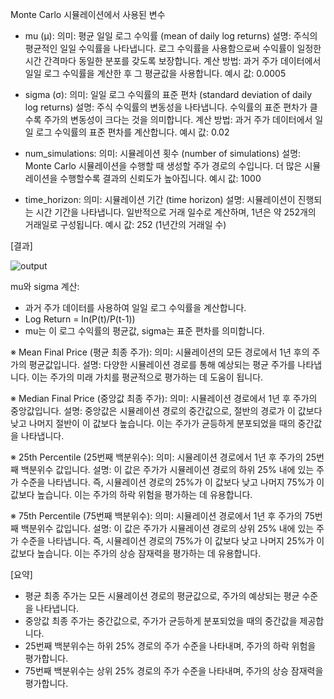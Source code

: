 Monte Carlo 시뮬레이션에서 사용된 변수

- mu (μ):
의미: 평균 일일 로그 수익률 (mean of daily log returns)
설명: 주식의 평균적인 일일 수익률을 나타냅니다. 로그 수익률을 사용함으로써 수익률이 일정한 시간 간격마다 동일한 분포를 갖도록 보장합니다.
계산 방법: 과거 주가 데이터에서 일일 로그 수익률을 계산한 후 그 평균값을 사용합니다.
예시 값: 0.0005

- sigma (σ):
의미: 일일 로그 수익률의 표준 편차 (standard deviation of daily log returns)
설명: 주식 수익률의 변동성을 나타냅니다. 수익률의 표준 편차가 클수록 주가의 변동성이 크다는 것을 의미합니다.
계산 방법: 과거 주가 데이터에서 일일 로그 수익률의 표준 편차를 계산합니다.
예시 값: 0.02

- num_simulations:
의미: 시뮬레이션 횟수 (number of simulations)
설명: Monte Carlo 시뮬레이션을 수행할 때 생성할 주가 경로의 수입니다. 더 많은 시뮬레이션을 수행할수록 결과의 신뢰도가 높아집니다.
예시 값: 1000

- time_horizon:
의미: 시뮬레이션 기간 (time horizon)
설명: 시뮬레이션이 진행되는 시간 기간을 나타냅니다. 일반적으로 거래 일수로 계산하며, 1년은 약 252개의 거래일로 구성됩니다.
예시 값: 252 (1년간의 거래일 수)




[결과]

![output](https://github.com/parkppjjmm/Monte-Carlo-Simulation/assets/56201670/1420d1f8-4ab6-410d-b567-14b7a1397e1b)




mu와 sigma 계산:
- 과거 주가 데이터를 사용하여 일일 로그 수익률을 계산합니다.
- Log Return = ln(P(t)/P(t-1))
- mu는 이 로그 수익률의 평균값, sigma는 표준 편차를 의미합니다.
 
※ Mean Final Price (평균 최종 주가):
의미: 시뮬레이션의 모든 경로에서 1년 후의 주가의 평균값입니다.
설명: 다양한 시뮬레이션 경로를 통해 예상되는 평균 주가를 나타냅니다. 이는 주가의 미래 가치를 평균적으로 평가하는 데 도움이 됩니다.

※ Median Final Price (중앙값 최종 주가):
의미: 시뮬레이션 경로에서 1년 후 주가의 중앙값입니다.
설명: 중앙값은 시뮬레이션 경로의 중간값으로, 절반의 경로가 이 값보다 낮고 나머지 절반이 이 값보다 높습니다. 이는 주가가 균등하게 분포되었을 때의 중간값을 나타냅니다.

※ 25th Percentile (25번째 백분위수):
의미: 시뮬레이션 경로에서 1년 후 주가의 25번째 백분위수 값입니다.
설명: 이 값은 주가가 시뮬레이션 경로의 하위 25% 내에 있는 주가 수준을 나타냅니다. 즉, 시뮬레이션 경로의 25%가 이 값보다 낮고 나머지 75%가 이 값보다 높습니다. 이는 주가의 하락 위험을 평가하는 데 유용합니다.

※ 75th Percentile (75번째 백분위수):
의미: 시뮬레이션 경로에서 1년 후 주가의 75번째 백분위수 값입니다.
설명: 이 값은 주가가 시뮬레이션 경로의 상위 25% 내에 있는 주가 수준을 나타냅니다. 즉, 시뮬레이션 경로의 75%가 이 값보다 낮고 나머지 25%가 이 값보다 높습니다. 이는 주가의 상승 잠재력을 평가하는 데 유용합니다.

[요약]
- 평균 최종 주가는 모든 시뮬레이션 경로의 평균값으로, 주가의 예상되는 평균 수준을 나타냅니다.
- 중앙값 최종 주가는 중간값으로, 주가가 균등하게 분포되었을 때의 중간값을 제공합니다.
- 25번째 백분위수는 하위 25% 경로의 주가 수준을 나타내며, 주가의 하락 위험을 평가합니다.
- 75번째 백분위수는 상위 25% 경로의 주가 수준을 나타내며, 주가의 상승 잠재력을 평가합니다.
